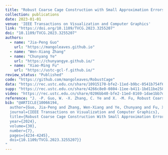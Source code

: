 ```yaml
---
title: "Robust Coarse Cage Construction with Small Approximation Errors"
collection: publications
date: 2023-01-01
venue: 'IEEE Transactions on Visualization and Computer Graphics'
link: "https://doi.org/10.1109/TVCG.2023.3255207"
doi: "10.1109/TVCG.2023.3255207"
authors: 
  - name: "Jia-Peng Guo"
    url: "https://mangoleaves.github.io"
  - name: "Wen-Xiang Zhang"
  - name: "Chunyang Ye"
    url: "https://chunyangye.github.io/"
  - name: "Xiao-Ming Fu"
    url: "https://ustc-gcl-f.github.io/"
review_status: "Published"
code: "https://github.com/mangoleaves/RobustCage"
data: "https://rec.ustc.edu.cn/share/10915170-bfe2-11ed-b9bc-0541b754f650"
supp: "https://rec.ustc.edu.cn/share/4266c8e0-0804-11ee-b411-1bd11be258dc"
video: "https://rec.ustc.edu.cn/share/0206bb40-bfe2-11ed-8169-1dae1bb7dce"
reference: "J. -P. Guo, W. -X. Zhang, C. Ye and X. -M. Fu, Robust Coarse Cage Construction With Small Approximation Errors, in IEEE Transactions on Visualization and Computer Graphics, vol. 30, no. 7, pp. 4234-4245, July 2024, doi: 10.1109/TVCG.2023.3255207."
bib: "@ARTICLE{10066194,
  author={Guo, Jia-Peng and Zhang, Wen-Xiang and Ye, Chunyang and Fu, Xiao-Ming},
  journal={IEEE Transactions on Visualization and Computer Graphics}, 
  title={Robust Coarse Cage Construction With Small Approximation Errors}, 
  year={2024},
  volume={30},
  number={7},
  pages={4234-4245},
  doi={10.1109/TVCG.2023.3255207}}
"
---
```

